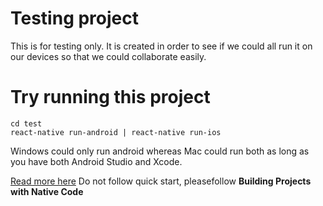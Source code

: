 # Testing project
This is for testing only. It is created in order to see if we could all run it on our devices so that we could collaborate easily.
# Try running this project
```
cd test
react-native run-android | react-native run-ios
```
Windows could only run android whereas Mac could run both as long as you have both Android Studio and Xcode.

[Read more here](https://facebook.github.io/react-native/docs/getting-started.html)
Do not follow quick start, pleasefollow **Building Projects with Native Code**
